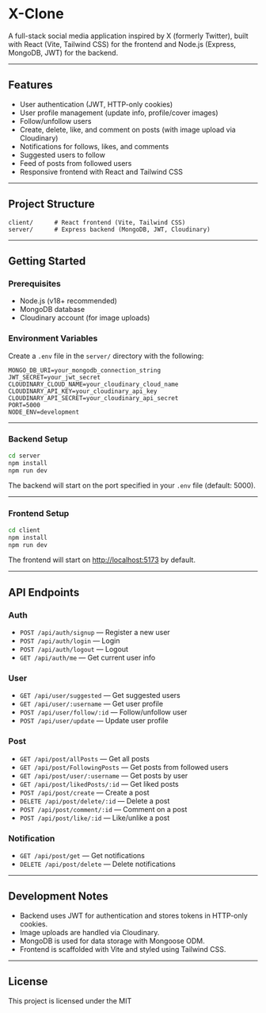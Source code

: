 # X-Clone

A full-stack social media application inspired by X (formerly Twitter), built with React (Vite, Tailwind CSS) for the frontend and Node.js (Express, MongoDB, JWT) for the backend.

---

## Features

- User authentication (JWT, HTTP-only cookies)
- User profile management (update info, profile/cover images)
- Follow/unfollow users
- Create, delete, like, and comment on posts (with image upload via Cloudinary)
- Notifications for follows, likes, and comments
- Suggested users to follow
- Feed of posts from followed users
- Responsive frontend with React and Tailwind CSS

---

## Project Structure

```
client/      # React frontend (Vite, Tailwind CSS)
server/      # Express backend (MongoDB, JWT, Cloudinary)
```

---

## Getting Started

### Prerequisites

- Node.js (v18+ recommended)
- MongoDB database
- Cloudinary account (for image uploads)

### Environment Variables

Create a `.env` file in the `server/` directory with the following:

```
MONGO_DB_URI=your_mongodb_connection_string
JWT_SECRET=your_jwt_secret
CLOUDINARY_CLOUD_NAME=your_cloudinary_cloud_name
CLOUDINARY_API_KEY=your_cloudinary_api_key
CLOUDINARY_API_SECRET=your_cloudinary_api_secret
PORT=5000
NODE_ENV=development
```

---

### Backend Setup

```sh
cd server
npm install
npm run dev
```

The backend will start on the port specified in your `.env` file (default: 5000).

---

### Frontend Setup

```sh
cd client
npm install
npm run dev
```

The frontend will start on [http://localhost:5173](http://localhost:5173) by default.

---

## API Endpoints

### Auth

- `POST /api/auth/signup` — Register a new user
- `POST /api/auth/login` — Login
- `POST /api/auth/logout` — Logout
- `GET /api/auth/me` — Get current user info

### User

- `GET /api/user/suggested` — Get suggested users
- `GET /api/user/:username` — Get user profile
- `POST /api/user/follow/:id` — Follow/unfollow user
- `POST /api/user/update` — Update user profile

### Post

- `GET /api/post/allPosts` — Get all posts
- `GET /api/post/FollowingPosts` — Get posts from followed users
- `GET /api/post/user/:username` — Get posts by user
- `GET /api/post/likedPosts/:id` — Get liked posts
- `POST /api/post/create` — Create a post
- `DELETE /api/post/delete/:id` — Delete a post
- `POST /api/post/comment/:id` — Comment on a post
- `POST /api/post/like/:id` — Like/unlike a post

### Notification

- `GET /api/post/get` — Get notifications
- `DELETE /api/post/delete` — Delete notifications

---

## Development Notes

- Backend uses JWT for authentication and stores tokens in HTTP-only cookies.
- Image uploads are handled via Cloudinary.
- MongoDB is used for data storage with Mongoose ODM.
- Frontend is scaffolded with Vite and styled using Tailwind CSS.

---

## License

This project is licensed under the MIT